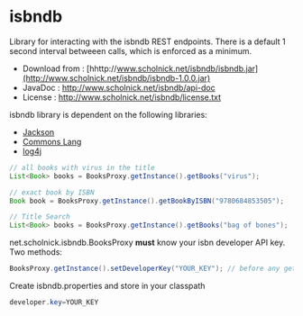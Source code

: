 isbndb
======

Library for interacting with the isbndb REST endpoints. There is a default 1 second interval betweeen calls, which is enforced as a minimum.

* Download from : [hhttp://www.scholnick.net/isbndb/isbndb.jar](http://www.scholnick.net/isbndb/isbndb-1.0.0.jar)
* JavaDoc : <http://www.scholnick.net/isbndb/api-doc>
* License : <http://www.scholnick.net/isbndb/license.txt>

isbndb library is dependent on the following libraries:

* [Jackson](http://jackson.codehaus.org/)
* [Commons Lang](http://commons.apache.org/proper/commons-lang/)
* [log4j](http://logging.apache.org/log4j/1.2/)

```java
// all books with virus in the title
List<Book> books = BooksProxy.getInstance().getBooks("virus");

// exact book by ISBN
Book book = BooksProxy.getInstance().getBookByISBN("9780684853505");

// Title Search
List<Book> books = BooksProxy.getInstance().getBooks("bag of bones");

```

net.scholnick.isbndb.BooksProxy **must** know your isbn developer API key. Two methods:

```java
BooksProxy.getInstance().setDeveloperKey("YOUR_KEY"); // before any getBooks() calls
```

Create isbndb.properties and store in your classpath

```java
developer.key=YOUR_KEY
```

